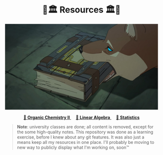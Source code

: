<h1 align="center">🌲🏛️ Resources 🏛️🌲</h1>
<p align="center">
<kbd>
  <img width="512" src=".assets/images/prior.jpg">
</kbd>

<tr>
    <td>
      <p align="center">
        <a href="http://raw.githubusercontent.com/nosvagor/notes/master/.assets/prior/o-chem-II.pdf">📓 <strong>Organic Chemistry II</strong>
        </a>
        &nbsp;
        &nbsp;
        <a href="http://raw.githubusercontent.com/nosvagor/notes/master/.assets/prior/linear-algebra.pdf"> 📓 <strong>Linear Algebra</strong>
        </a>
        &nbsp;
        &nbsp;
        <a href="http://raw.githubusercontent.com/nosvagor/notes/master/.assets/prior/statistics.pdf">📓 <strong>Statistics</strong>
        </a>
      </p>
    </td>
  </tr>
</p>


> **Note**: university classes are done; all content is removed, except for the some high-quality notes. This repository was done as a learning exercise, before I knew about any git features. It was also just a means keep all my resources in one place. I'll probably be moving to new way to publicly display what I'm working on, soon&trade;


